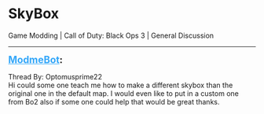 # SkyBox
Game Modding | Call of Duty: Black Ops 3 | General Discussion

---
<strong style="font-size: 1.4em;"><span style="text-decoration: underline;text-decoration-color: #34a7f9;"><span style="color:#34a7f9;">ModmeBot</span></span>:</strong>

<p>Thread By: Optomusprime22<br />Hi could some one teach me how to make a different skybox than the original one in the default map. I would even like to put in a custom one from Bo2 also if some one could help that would be great thanks.</p>
